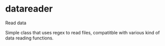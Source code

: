 # datareader
Read data

Simple class that uses regex to read files, compatitble with various kind of data reading functions.
